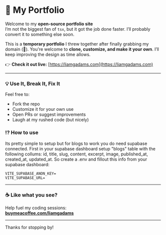 # 🧪 My Portfolio

Welcome to my **open-source portfolio site**  
I’m not the biggest fan of `tsx`, but it got the job done faster. I’ll probably convert it to something else soon.  

This is a **temporary portfolio** I threw together after finally grabbing my domain (🎉). You're welcome to **clone, customize, and make it your own**. I’ll keep improving the design as time allows.

👉 **Check it out live:** [https://liamgadams.com](https://liamgadams.com)

---

### 💡 Use It, Break It, Fix It
Feel free to:
- Fork the repo
- Customize it for your own use
- Open PRs or suggest improvements
- Laugh at my rushed code (but nicely)

### ⁉️ How to use
Its pretty simple to setup but for blogs to work you do need supabase connected.
First in your supabase dashboard setup "blogs" table with the following collums: id, title, slug, content, excerpt, image, published_at, created_at, updated_at.
So create a .env and fillout this info from your supabase dashboard:
```
VITE_SUPABASE_ANON_KEY=
VITE_SUPABASE_URL=
```
---

### ☕ Like what you see?
Help fuel my coding sessions:  
[**buymeacoffee.com/liamgadams**](https://buymeacoffee.com/liamgadams)

---

Thanks for stopping by!